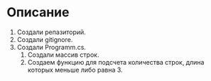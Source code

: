 # Описание

1. Создали репазиторий.
2. Создали gitignore.
3. Создали Programm.cs.
    1. Создали массив строк.
    2. Создаем функцию для подсчета количества строк, длина которых меньше либо равна 3.